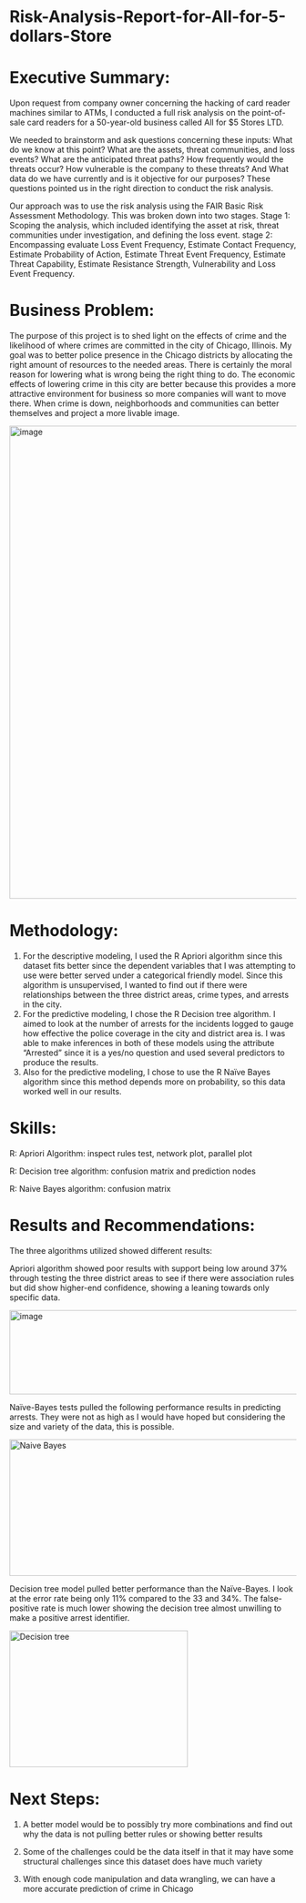 # Risk-Analysis-Report-for-All-for-5-dollars-Store
# Executive Summary:

Upon request from company owner concerning the hacking of card reader machines similar to ATMs, I conducted a full risk analysis on the point-of-sale card readers for a 50-year-old business called All for $5 Stores LTD.

We needed to brainstorm and ask questions concerning these inputs: What do we know at this point? What are the assets, threat communities, and loss events? What are the anticipated threat paths? How frequently would the threats occur? How vulnerable is the company to these threats? And What data do we have currently and is it objective for our purposes?
These questions pointed us in the right direction to conduct the risk analysis.

Our approach was to use the risk analysis using the FAIR Basic Risk Assessment Methodology. This was broken down into two stages. 
Stage 1: Scoping the analysis, which included identifying the asset at risk, threat communities under investigation, and defining the loss event. 
stage 2: Encompassing evaluate Loss Event Frequency, Estimate Contact Frequency, Estimate Probability of Action, Estimate Threat Event Frequency, Estimate Threat Capability, Estimate Resistance Strength, Vulnerability and Loss Event Frequency.




# Business Problem:
The purpose of this project is to shed light on the effects of crime and the likelihood of where crimes are committed in the city of Chicago, Illinois. My goal was to better police presence in the Chicago districts by allocating the right amount of resources to the needed areas. There is certainly the moral reason for lowering what is wrong being the right thing to do. The economic effects of lowering crime in this city are better because this provides a more attractive environment for business so more companies will want to move there. When crime is down, neighborhoods and communities can better themselves and project a more livable image.

<img width="1199" height="831" alt="image" src="https://github.com/user-attachments/assets/b6043e04-e1f7-4e4b-aaa4-5bd27faf5927" />

# Methodology:
1. For the descriptive modeling, I used the R Apriori algorithm since this dataset fits better since the dependent variables that I was attempting to use were better served under a categorical friendly model. Since this algorithm is unsupervised, I wanted to find out if there were relationships between the three district areas, crime types, and arrests in the city.
2. For the predictive modeling, I chose the R Decision tree algorithm. I aimed to look at the number of arrests for the incidents logged to gauge how effective the police coverage in the city and district area is. I was able to make inferences in both of these models using the attribute “Arrested” since it is a yes/no question and used several predictors to produce the results.
3. Also for the predictive modeling, I chose to use the R Naïve Bayes algorithm since this method depends more on probability, so this data worked well in our results.

# Skills:
R: Apriori Algorithm: inspect rules test, network plot, parallel plot

R: Decision tree algorithm: confusion matrix and prediction nodes

R: Naive Bayes algorithm: confusion matrix

# Results and Recommendations:
The three algorithms utilized showed different results:

Apriori algorithm showed poor results with support being low around 37% through testing the three district areas to see if there were association rules but did show higher-end confidence, showing a leaning towards only specific data.

<img width="840" height="148" alt="image" src="https://github.com/user-attachments/assets/e6673fab-b7ce-4787-aaf9-b31dd7580642" />

Naïve-Bayes tests pulled the following performance results in predicting arrests. They were not as high as I would have hoped but considering the size and variety of the data, this is possible.

<img width="537" height="240" alt="Naive Bayes" src="https://github.com/user-attachments/assets/9e7e3029-675f-4d6d-a906-beb3f764add1" />

Decision tree model pulled better performance than the Naïve-Bayes. I look at the error rate being only 11% compared to the 33 and 34%. The false-positive rate is much lower showing the decision tree almost unwilling to make a positive arrest identifier.

<img width="313" height="240" alt="Decision tree" src="https://github.com/user-attachments/assets/7d3274e5-8570-4579-90cd-06a2dcb33644" />

# Next Steps:
1. A better model would be to possibly try more combinations and find out why the data is not pulling better rules or showing better results

2. Some of the challenges could be the data itself in that it may have some structural challenges since this dataset does have much variety

3. With enough code manipulation and data wrangling, we can have a more accurate prediction of crime in Chicago




